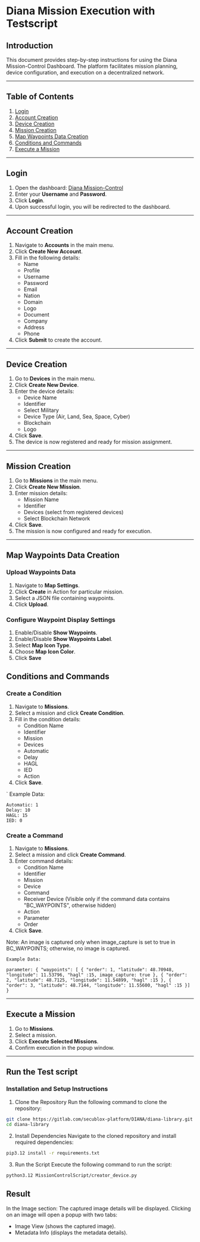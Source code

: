# Diana Mission Execution with Testscript

## Introduction
This document provides step-by-step instructions for using the Diana Mission-Control Dashboard. The platform facilitates mission planning, device configuration, and execution on a decentralized network.

---

## Table of Contents
1. [Login](#login)
2. [Account Creation](#account-creation)
3. [Device Creation](#device-creation)
4. [Mission Creation](#mission-creation)
5. [Map Waypoints Data Creation](#map-waypoints-data-creation)
6. [Conditions and Commands](#conditions-and-commands)
7. [Execute a Mission](#execute-a-mission)

---

## Login
1. Open the dashboard: [Diana Mission-Control](https://diana-dev.secublox.com)
2. Enter your **Username** and **Password**.
3. Click **Login**.
4. Upon successful login, you will be redirected to the dashboard.


---

## Account Creation
1. Navigate to **Accounts** in the main menu.
2. Click **Create New Account**.
3. Fill in the following details:
   - Name
   - Profile
   - Username
   - Password
   - Email
   - Nation
   - Domain
   - Logo
   - Document
   - Company
   - Address
   - Phone
4. Click **Submit** to create the account.

---

## Device Creation
1. Go to **Devices** in the main menu.
2. Click **Create New Device**.
3. Enter the device details:
   - Device Name
   - Identifier
   - Select Military
   - Device Type (Air, Land, Sea, Space, Cyber)
   - Blockchain
   - Logo
4. Click **Save**.
5. The device is now registered and ready for mission assignment.

---

## Mission Creation
1. Go to **Missions** in the main menu.
2. Click **Create New Mission**.
3. Enter mission details:
   - Mission Name
   - Identifier
   - Devices (select from registered devices)
   - Select Blockchain Network
4. Click **Save**.
5. The mission is now configured and ready for execution.

---

## Map Waypoints Data Creation
### Upload Waypoints Data
1. Navigate to **Map Settings**.
2. Click **Create** in Action for particular mission.
3. Select a JSON file containing waypoints.
4. Click **Upload**.

### Configure Waypoint Display Settings
1. Enable/Disable **Show Waypoints**.
2. Enable/Disable **Show Waypoints Label**.
3. Select **Map Icon Type**.
4. Choose **Map Icon Color**.
5. Click **Save**

## Conditions and Commands
### Create a Condition
1. Navigate to **Missions**.
2. Select a mission and click **Create Condition**.
3. Fill in the condition details:
   - Condition Name
   - Identifier
   - Mission
   - Devices
   - Automatic
   - Delay
   - HAGL
   - IED
   - Action
4. Click **Save**.

`
    Example Data:

    Automatic: 1
    Delay: 10
    HAGL: 15
    IED: 0


### Create a Command
1. Navigate to **Missions**.
2. Select a mission and click **Create Command**.
3. Enter command details:
   - Condition Name
   - Identifier
   - Mission
   - Device
   - Command
   - Receiver Device (Visible only if the command data contains "BC_WAYPOINTS", otherwise hidden)
   - Action
   - Parameter
   - Order
4. Click **Save**.

Note: An image is captured only when image_capture is set to true in BC_WAYPOINTS; otherwise, no image is captured.

    Example Data:

    parameter: { "waypoints": [ { "order": 1, "latitude": 48.70948, "longitude": 11.53796, "hagl" :15, image_capture: true }, { "order": 2, "latitude": 48.7125, "longitude": 11.54899, "hagl" :15 }, { "order": 3, "latitude": 48.7144, "longitude": 11.55600, "hagl" :15 }] }
---

## Execute a Mission
1. Go to **Missions**.
2. Select a mission.
3. Click **Execute Selected Missions**.
4. Confirm execution in the popup window.


---

## Run the Test script
### Installation and Setup Instructions


1. Clone the Repository
Run the following command to clone the repository:
```bash
git clone https://gitlab.com/secublox-platform/DIANA/diana-library.git
cd diana-library
```
2. Install Dependencies
Navigate to the cloned repository and install required dependencies:
```bash
pip3.12 install -r requirements.txt
```
3. Run the Script
Execute the following command to run the script:
```bash
python3.12 MissionControlScript/creator_device.py
```

## Result

In the Image section:
The captured image details will be displayed.
Clicking on an image will open a popup with two tabs:
- Image View (shows the captured image).
- Metadata Info (displays the metadata details).




